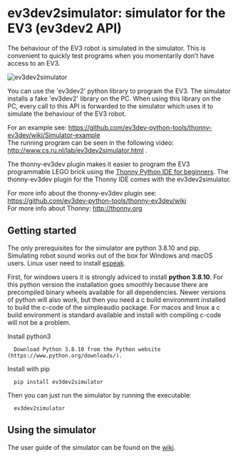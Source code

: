 # ev3dev2simulator: simulator for the EV3 (ev3dev2 API)

The behaviour of the EV3 robot is simulated in the simulator. This is convenient to quickly test programs when you momentarily don’t have access to an EV3.

![ev3dev2simulator](https://raw.githubusercontent.com/wiki/ev3dev-python-tools/ev3dev2simulator/img/small.PNG "ev3dev2simulator")

You can use the 'ev3dev2' python library to program the EV3. The simulator installs a fake 'ev3dev2' library on the PC. When using this library on the PC, every call to this API is forwarded to the simulator which uses it to simulate the behaviour of the EV3 robot. 

For an example see: https://github.com/ev3dev-python-tools/thonny-ev3dev/wiki/Simulator-example<br>
The running program can be seen in the following video: http://www.cs.ru.nl/lab/ev3dev2simulator.html .

The thonny-ev3dev plugin makes it easier to program the EV3 programmable LEGO brick 
using the [Thonny Python IDE for beginners](http://thonny.org/). 
The thonny-ev3dev plugin for the Thonny IDE comes with the ev3dev2simulator.

For more info about the thonny-ev3dev plugin see: https://github.com/ev3dev-python-tools/thonny-ev3dev/wiki <br>
For more info about Thonny: http://thonny.org

## Getting started
   
   The only prerequisites for the simulator are python 3.8.10 and pip. Simulating robot sound works out of the box for Windows and macOS users. Linux user need to install [espeak](http://espeak.sourceforge.net/).
   
   First, for windows users it is strongly adviced to install **python 3.8.10**. For this python version the installation goes smoothly because there are precompiled binary wheels available for all dependencies. Newer versions of python will also work, but then you need a c build environment installed to build the c-code of the simpleaudio package. For macos and linux a c build environment is standard available and install with compiling c-code will not be a problem.  

   Install python3
      
      Download Python 3.8.10 from the Python website (https://www.python.org/downloads/). 
      
   Install with pip
   
      pip install ev3dev2simulator
     
   Then you can just run the simulator by running the executable:
   
      ev3dev2simulator

## Using the simulator

The user guide of the simulator can be found on the [wiki](https://github.com/ev3dev-python-tools/ev3dev2simulator/wiki).
